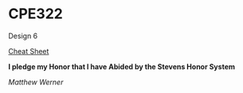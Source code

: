 # CPE322
Design 6

[Cheat Sheet](https://docs.github.com/en/get-started/writing-on-github/getting-started-with-writing-and-formatting-on-github/basic-writing-and-formatting-syntax)

**I pledge my Honor that I have Abided by the Stevens Honor System**

*Matthew Werner*

